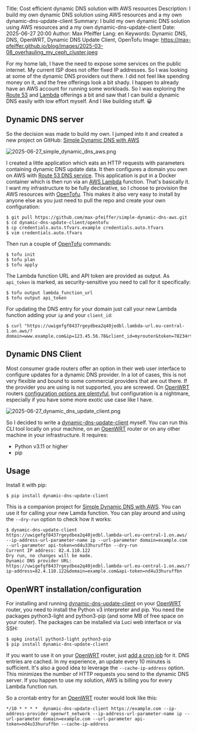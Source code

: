Title: Cost efficient dynamic DNS solution with AWS resources
Description: I build my own dynamic DNS solution using AWS resources and a my own dynamic-dns-update-client
Summary: I build my own dynamic DNS solution using AWS resources and a my own dynamic-dns-update-client
Date: 2025-06-27 20:00
Author: Max Pfeiffer
Lang: en
Keywords: Dynamic DNS, DNS, OpenWRT, Dynamic DNS Update Client, OpenTofu
Image: https://max-pfeiffer.github.io/blog/images/2025-03-08_overhauling_my_ceph_cluster.jpeg

For my home lab, I have the need to expose some services on the public internet. My current ISP does not offer
fixed IP addresses. So I was looking at some of the dynamic DNS providers out there. I did not feel like spending money
on it, and the free offerings look a bit shady. I happen to already have an AWS account for running
some workloads. So I was exploring the [Route 53](https://aws.amazon.com/de/route53/) and [Lambda](https://aws.amazon.com/lambda/)
offerings a bit and saw that I can build a dynamic DNS easily with low effort myself. And I like building stuff. 😀

## Dynamic DNS server
So the decision was made to build my own.
I jumped into it and created a new project on GitHub: [Simple Dynamic DNS with AWS](https://github.com/max-pfeiffer/simple-dynamic-dns-aws)

![2025-06-27_simple_dynamic_dns_aws.png]({static}/images/2025-06-27_simple_dynamic_dns_aws.png)

I created a little application which eats an HTTP requests with parameters containing dynamic DNS update
data. It then configures a domain you own on AWS with [Route 53 DNS service](https://aws.amazon.com/de/route53/).
This application is put in a Docker container which is then run via an [AWS Lambda](https://aws.amazon.com/lambda/)
function. That's basically it. I want my infrastructure to be fully declarative, so I choose to provision the AWS
resources with [OpenTofu](https://opentofu.org/). This makes it also very easy to install by anyone else as you just need to pull the
repo and create your own configuration: 
```shell
$ git pull https://github.com/max-pfeiffer/simple-dynamic-dns-aws.git
$ cd dynamic-dns-update-client/opentofu
$ cp credentials.auto.tfvars.example credentials.auto.tfvars
$ vim credentials.auto.tfvars
```
Then run a couple of [OpenTofu](https://opentofu.org/) commands:
```shell
$ tofu init
$ tofu plan
$ tofu apply
```
The Lambda function URL and API token are provided as output. As `api_token` is marked, as security-sensitive you need
to call for it specifically:
```shell
$ tofu output lambda_function_url
$ tofu output api_token
```
For updating the DNS entry for your domain just call your new Lambda function adding your `ip` and your `client_id`:
```shell
$ curl "https://uwigefgf8437rgeydbea2q40jedbl.lambda-url.eu-central-1.on.aws/?domain=www.example.com&ip=123.45.56.78&client_id=myrouter&token=78234rtgf438g7g43r4bfi3784fgh"
```

## Dynamic DNS Client
Most consumer grade routers offer an option in their web user interface to configure updates for a dynamic DNS provider.
In a lot of cases, this is not very flexible and bound to some commercial providers that are out there. If the provider
you are using is not supported, you are screwed.
On [OpenWRT](https://openwrt.org/) routers [configuration options are plentyful](https://openwrt.org/docs/guide-user/services/ddns/client),
but configuration is a nightmare, especially if you have some more exotic use case like I have.

![2025-06-27_dynamic_dns_update_client.png]({static}/images/2025-06-27_dynamic_dns_update_client.png)

So I decided to write a [dynamic-dns-update-client](https://github.com/max-pfeiffer/dynamic-dns-update-client) myself.
You can run this CLI tool locally on your machine, on an [OpenWRT](https://openwrt.org/) router or on any other machine in your
infrastructure. It requires:

* Python v3.11 or higher
* pip

## Usage
Install it with pip:
```shell
$ pip install dynamic-dns-update-client
```

This is a companion project for [Simple Dynamic DNS with AWS](https://github.com/max-pfeiffer/simple-dynamic-dns-aws). You can use it for calling your new Lamda function. 
You can play around and using the `--dry-run` option to check how it works:
```shell
$ dynamic-dns-update-client https://uwigefgf8437rgeydbea2q40jedbl.lambda-url.eu-central-1.on.aws/ --ip-address-url-parameter-name ip --url-parameter domain=example.com --url-parameter api-token=nd4u33huruffbn --dry-run
Current IP address: 82.4.110.122
Dry run, no changes will be made.
Dynamic DNS provider URL: https://uwigefgf8437rgeydbea2q40jedbl.lambda-url.eu-central-1.on.aws/?ip-address=82.4.110.122&domain=example.com&api-token=nd4u33huruffbn
```

## OpenWRT installation/configuration
For installing and running [dynamic-dns-update-client](https://github.com/max-pfeiffer/dynamic-dns-update-client) on
your [OpenWRT](https://openwrt.org/) router, you need to install the Python v3 interpreter and pip. You need the
packages python3-light and python3-pip (and some MB of free space on your router). The packages can be installed via
Luci web interface or via SSH:
```shell
$ opkg install python3-light python3-pip
$ pip install dynamic-dns-update-client
```

If you want to use it on your [OpenWRT](https://openwrt.org/) router, just
[add a cron job](https://openwrt.org/docs/guide-user/base-system/cron) for it. DNS entries are cached. In my experience,
an update every 10 minutes is sufficient. It's also a good idea to leverage the `--cache-ip-address` option. This
minimizes the number of HTTP requests you send to the dynamic DNS server. If you happen to use my solution, AWS is
billing you for every Lambda function run. 

So a crontab entry for an [OpenWRT](https://openwrt.org/) router would look like this:
```shell
*/10 * * * *  dynamic-dns-update-client https://example.com --ip-address-provider openwrt_network --ip-address-url-parameter-name ip --url-parameter domain=example.com --url-parameter api-token=nd4u33huruffbn --cache-ip-address

```
